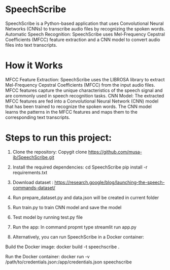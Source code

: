 # SpeechScribe
SpeechScribe is a Python-based application that uses Convolutional Neural Networks (CNNs) to transcribe audio files by recognizing the spoken words.
Automatic Speech Recognition: SpeechScribe uses Mel-Frequency Cepstral Coefficients (MFCC) feature extraction and a CNN model to convert audio files into text transcripts.
# How it Works
MFCC Feature Extraction: SpeechScribe uses the LIBROSA library to extract Mel-Frequency Cepstral Coefficients (MFCC) from the input audio files. MFCC features capture the unique characteristics of the speech signal and are commonly used in speech recognition tasks.
CNN Model: The extracted MFCC features are fed into a Convolutional Neural Network (CNN) model that has been trained to recognize the spoken words. The CNN model learns the patterns in the MFCC features and maps them to the corresponding text transcripts.
# Steps to run this project:
1. Clone the repository:
Copygit clone https://github.com/musa-ib/SpeechScribe.git

2. Install the required dependencies:
cd SpeechScribe
pip install -r requirements.txt
3. Download dataset :
   https://research.google/blog/launching-the-speech-commands-dataset/
4. Run prepare_dataset.py and data.json will be created in current folder
5. Run train.py to train CNN model and save the model
6. Test model by running test.py file
7. Run the app:
   In command propmt type streamlit run app.py
8. Alternatively, you can run SpeechScribe in a Docker container:

Build the Docker image:
docker build -t speechscribe .

Run the Docker container:
docker run -v /path/to/credentials.json:/app/credentials.json speechscribe
